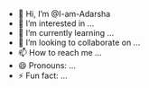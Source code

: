 - 👋 Hi, I’m @I-am-Adarsha
- 👀 I’m interested in ...
- 🌱 I’m currently learning ...
- 💞️ I’m looking to collaborate on ...
- 📫 How to reach me ...
- 😄 Pronouns: ...
- ⚡ Fun fact: ...

<!---

I-am-Adarsha/I-am-Adarsha is a ✨ special ✨ repository because its `README.md` (this file) appears on your GitHub profile.
You can click the Preview link to take a look at your changes.
--->
